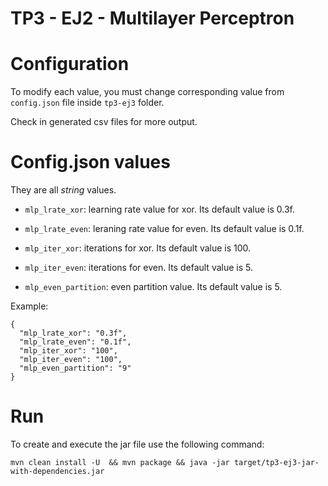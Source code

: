 # TP3 - EJ2 - Multilayer Perceptron

# Configuration

To modify each value, you must change corresponding value from `config.json` file inside `tp3-ej3` folder.

Check in generated csv files for more output.

# Config.json values

They are all *string* values.

- `mlp_lrate_xor`: learning rate value for xor. Its default value is 0.3f.

- `mlp_lrate_even`: leraning rate value for even. Its default value is 0.1f.

- `mlp_iter_xor`: iterations for xor. Its default value is 100.

- `mlp_iter_even`: iterations for even. Its default value is 5.

- `mlp_even_partition`: even partition value. Its default value is 5.


Example: 

```
{
  "mlp_lrate_xor": "0.3f",
  "mlp_lrate_even": "0.1f",
  "mlp_iter_xor": "100",
  "mlp_iter_even": "100",
  "mlp_even_partition": "9"
}
``` 

# Run

To create and execute the jar file use the following command:

```
mvn clean install -U  && mvn package && java -jar target/tp3-ej3-jar-with-dependencies.jar
```
